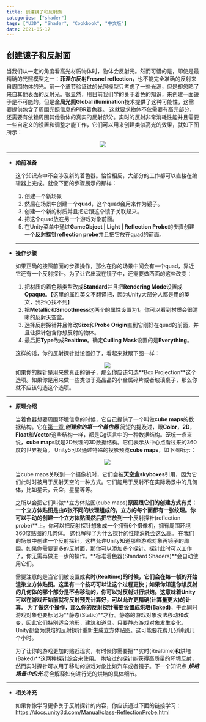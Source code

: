 ```yaml
---
title: 创建镜子和反射面
categories: ["shader"]
tags: ["U3D", "Shader", "Cookbook", "中文版"]
date: 2021-05-17
---
```


## 创建镜子和反射面

当我们从一定的角度看高光材质物体时，物体会反射光。然而可惜的是，即使是最精确的光照模型之一：**菲涅尔反射Fresnel reflection**，也不能完全准确的反射来自周围物体的光。前一个章节验证过的光照模型只考虑了一些光源，但是却忽略了来自其他表面的反射光。很显然，用目前我们学的关于着色的知识，来创建一面镜子是不可能的。但是**全局光照Global illumination**技术提供了这种可能性，这需要提供包含了周围光照信息的PBR着色器。 这就要求物体不仅需要有高光部分，还需要有依赖周围其他物体的真实的反射部分。实时的反射非常消耗性能并且需要一些自定义的设置和调整才能工作，它们可以用来创建类似高光的效果，就如下图所示：
<div align="center"><img src="https://linkliu.github.io/game-tech-post/assets/img/shader_book/diagram51.png"/></div>

***





- **始前准备**

  这个知识点中不会涉及新的着色器。恰恰相反，大部分的工作都可以直接在编辑器上完成。就像下面的步骤展示的那样：

  1. 创建一个新场景
  2. 然后在场景中创建一个**quad**，这个quad会用来作为镜子。
  3. 创建一个新的材质并且把它跟这个镜子关联起来。
  4. 把这个quad放在另一个游戏对象前面。
  5. 在Unity菜单中通过**GameObject &#124; Light &#124; Reflection Probe**的步骤创建一个**反射探针reflection probe**并且把它放在quad的前面。

  ***




- **操作步骤**

  如果正确的按照前面的步骤操作，那么在你的场景中间会有一个quad，靠近它还有一个反射探针。为了让它出现在镜子中，还需要做西面的这些改变：

  1. 把材质的着色器类型改成**Standard**并且把**Rendering Mode**设置成**Opaque**。【这里的属性英文不翻译把，因为Unity大部分人都是用的英文，我担心找不到】
  2. 把**Metallic**和**Smoothness**这两个的属性设置为1。你可以看到材质会很清晰的反射天空盒。
  3. 选择反射探针并且修改**Size**和**Probe Origin**直到它刚好在quad的前面，并且让探针包含你想反射的物体。
  4. 最后把**Type**改成**Realtime**。确定**Culling Mask**设置的是**Everything**。
  
  这样的话，你的反射探针就设置好了，看起来就跟下图一样：
  <div align="center"><img src="https://linkliu.github.io/game-tech-post/assets/img/shader_book/diagram52.png"/></div>
  如果你的探针是用来做真正的镜子，那么你应该勾选**Box Projection**这个选项。如果你是用来做一些类似于亮晶晶的小金属碎片或者玻璃桌子，那么你就不应该勾选这个选项。

***




- **原理介绍**
  
  当着色器想要周围环境信息的时候，它自己提供了一个叫做**cube maps**的数据结构。它在[第一章](https://linkliu.github.io/game-tech-post/posts/第一章.创建你的第一个着色器/),***创建你的第一个着色器*** 简短的提及过，跟**Color**，**2D**，**Float**和**Vector**这些结构一样，都是Cg语言中的一种数据结构。笼统一点来说，**cube maps**就是2D纹理的3D数据结构。它们表示从中心点看过来的360度的世界视角。 Unity5可以通过特殊的投影预览**cube maps**，如下图所示：
  <div align="center"><img src="https://linkliu.github.io/game-tech-post/assets/img/shader_book/diagram53.png"/></div>

  当cube maps关联到一个摄像机时，它们会被**天空盒skyboxes**引用，因为它们此时时被用于反射天空的一种方式。它们能用于反射不在实际场景中的几何体，比如星云，云朵，星星等等。
  
  之所以会把它们叫做**立方体贴图(cube maps)**原因跟它们的创建方式有关：一个立方体贴图是由6张不同的纹理组成的，立方的每个面都有一张纹理。你可以手动的创建一个立方体贴图然后把它放到一个**反射探针(reflection probe)**上。你可以把反射探针想象成一个拥有6个摄像机，拥有周围环境360度贴图的几何体。 这也解释了为什么探针的性能消耗会这么高。 在我们的场景中创建一个反射探针，这样允许Unity知道那些游戏对象再镜子的周围。如果你需要更多的反射面，那你可以添加多个探针。探针此时可以工作了，你无需再做进一步的操作。**标准着色器(Standard Shaders)**会自动使用它们。
  
  需要注意的是当它们被设置成**实时(Realtime)**的时候，它们会在每一帧的开始渲染立方体贴图。这里有一个技巧可以让这个过程更快；如果你知道你想反射的几何体的哪个部分是不会移动的，你可以对反射进行烘焙。这意味着Unity可以在游戏开始前就将反射预先计算好，可以允许更精确(计算量更大)的计算。 为了做这个操作，那么你的反射探针需要设置成**烘培(Baked)**，于此同时游戏对象也要标记为**静态(Static)**才行。静态的游戏对象没法移动和改变，因此它们特别适合地形，建筑和道具。只要静态游戏对象发生变化，Unity都会为烘焙的反射探针重新生成立方体贴图。这可能要花费几分钟到几个小时。
  
  为了让你的游戏更加的贴近现实，有时候你需要把**实时(Realtime)**和**烘培(Baked)**这两种探针综合来使用。 烘培过的探针能获得高质量的环境反射，然而实时探针可以用于移动的游戏对象比如汽车或者镜子。下一个知识点 ***烘培场景中的光*** 将会解释如何进行光的烘培的具体细节。

***




- **相关补充**

  如果你像学习更多关于反射探针的内容，你应该通过下面的链接学习：
  <https://docs.unity3d.com/Manual/class-ReflectionProbe.html>
